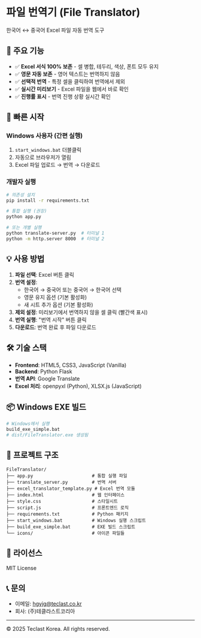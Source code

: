 # 파일 번역기 (File Translator)

한국어 ↔ 중국어 Excel 파일 자동 번역 도구

## 🌟 주요 기능

- ✅ **Excel 서식 100% 보존** - 셀 병합, 테두리, 색상, 폰트 모두 유지
- ✅ **영문 자동 보존** - 영어 텍스트는 번역하지 않음
- ✅ **선택적 번역** - 특정 셀을 클릭하여 번역에서 제외
- ✅ **실시간 미리보기** - Excel 파일을 웹에서 바로 확인
- ✅ **진행률 표시** - 번역 진행 상황 실시간 확인

## 🚀 빠른 시작

### Windows 사용자 (간편 실행)

1. `start_windows.bat` 더블클릭
2. 자동으로 브라우저가 열림
3. Excel 파일 업로드 → 번역 → 다운로드

### 개발자 실행

```bash
# 의존성 설치
pip install -r requirements.txt

# 통합 실행 (권장)
python app.py

# 또는 개별 실행
python translate-server.py  # 터미널 1
python -m http.server 8000  # 터미널 2
```

## 💡 사용 방법

1. **파일 선택**: Excel 버튼 클릭
2. **번역 설정**: 
   - 한국어 → 중국어 또는 중국어 → 한국어 선택
   - 영문 유지 옵션 (기본 활성화)
   - 새 시트 추가 옵션 (기본 활성화)
3. **제외 설정**: 미리보기에서 번역하지 않을 셀 클릭 (빨간색 표시)
4. **번역 실행**: "번역 시작" 버튼 클릭
5. **다운로드**: 번역 완료 후 파일 다운로드

## 🛠 기술 스택

- **Frontend**: HTML5, CSS3, JavaScript (Vanilla)
- **Backend**: Python Flask
- **번역 API**: Google Translate
- **Excel 처리**: openpyxl (Python), XLSX.js (JavaScript)

## 📦 Windows EXE 빌드

```bash
# Windows에서 실행
build_exe_simple.bat
# dist/FileTranslator.exe 생성됨
```

## 📂 프로젝트 구조

```
FileTranslator/
├── app.py                      # 통합 실행 파일
├── translate_server.py         # 번역 서버
├── excel_translator_template.py # Excel 번역 모듈
├── index.html                  # 웹 인터페이스
├── style.css                   # 스타일시트
├── script.js                   # 프론트엔드 로직
├── requirements.txt            # Python 패키지
├── start_windows.bat           # Windows 실행 스크립트
├── build_exe_simple.bat        # EXE 빌드 스크립트
└── icons/                      # 아이콘 파일들
```

## 📝 라이선스

MIT License

## 📞 문의

- 이메일: hgyjg@teclast.co.kr
- 회사: (주)테클라스트코리아

---
© 2025 Teclast Korea. All rights reserved.